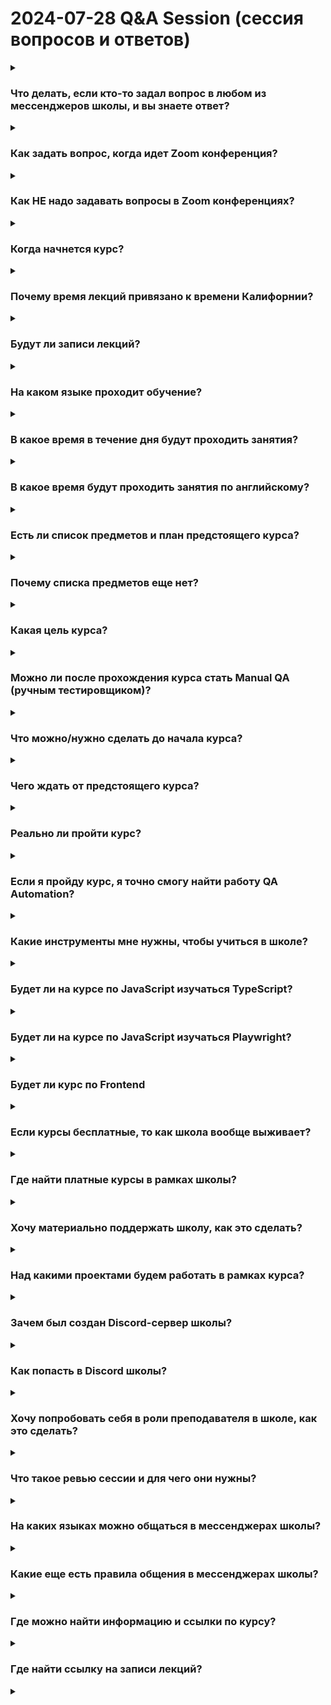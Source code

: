 # 2024-07-28 Q&A Session (сессия вопросов и ответов)

<details>
  <summary><h3>Что делать, если кто-то задал вопрос в любом из мессенджеров школы, и вы знаете ответ?</h3></summary>
  Будет замечательно, если вы проявите инициативу и поможете с ответом на вопрос. Совсем необязательно ждать, что кто-то из администрации школы ответит - само собой, рано или поздно ответит, но мы тут за то, чтобы создавать коммьюнити и поддерживать друг друга. В том числе и ответами на вопросы
</details>

<details>
  <summary><h3>Как задать вопрос, когда идет Zoom конференция?</h3></summary>
  Первый вариант нажать кнопку "Поднять руку" (Raise hand), и ведущий конференции предложит вам голосом задать вопрос в следующей паузе. Второй вариант - напишите вопрос в чате  
</details>

<details>
  <summary><h3>Как НЕ надо задавать вопросы в Zoom конференциях?</h3></summary>
  Не нужно размьючиваться (включать микрофон) без разрешения ведущего и перебивать его. Если вы так сделаете, то вы проявите неуважение к участникам встречи и рискуете быть забаненным  
</details>

<details>
  <summary><h3>Когда начнется курс?</h3></summary>
  19 августа в 19:00 по времени Калифорнии пройдет вводная лекция
</details>

<details>
  <summary><h3>Почему время лекций привязано к времени Калифорнии?</h3></summary>
  Изначально школа ориентировалась на русскоязычных жителей США
</details>

<details>
  <summary><h3>Будут ли записи лекций?</h3></summary>
  Да, практически всегда лекции записываются. Лекции не записываются, если этого не хочет преподаватель по каким-то своим причинам или если студенты сами попросили не записывать (например, занятия по английскому не записываются, чтобы не смущать тех студентов, кто размьчивался во время лекции и выполнял задания преподавателя)
</details>

<details>
  <summary><h3>На каком языке проходит обучение?</h3></summary>
  На русском языке (за исключением лекций по английскому)
</details>

<details>
  <summary><h3>В какое время в течение дня будут проходить занятия?</h3></summary>
  Большинство занятий будет проходит вечером по времени Калифорнии
</details>

<details>
  <summary><h3>В какое время будут проходить занятия по английскому?</h3></summary>
  Обычно они проходят утром по времени Калифорнии или вечером по европейскому времени, т.к. на занятия по английскому чаще ходят студенты, которые не живут в США
</details>

<details>
  <summary><h3>Есть ли список предметов и план предстоящего курса?</h3></summary>
  На момент проведения Q&A сессии 28.07 список предметов еще не готов
</details>

<details>
  <summary><h3>Почему списка предметов еще нет?</h3></summary>
  С учетом того, что наша школа бесплатная как для студентов, так и для преподавателей, и у нас нет финансовых обязательств перед преподавателями, а у них - обязательств провести курс, только ближе к дате начала курса (19.08) станет понятно, какие именно предметы будут в курсе
</details>

<details>
  <summary><h3>Какая цель курса?</h3></summary>
  Сделать из вас, студентов, QA Automation (тестировщиков-автоматизаторов)
</details>

<details>
  <summary><h3>Можно ли после прохождения курса стать Manual QA (ручным тестировщиком)?</h3></summary>
  Да, в течение первых 2-х месяцев курса будут проходить лекции по теории QA
</details>

<details>
  <summary><h3>Что можно/нужно сделать до начала курса?</h3></summary>
  Если вы совсем новичок, то посмотрите в интернете информацию о Automation QA просто чтобы составить представление, что это такое. Начните изучать выбранный язык программирования. Всё это позволит легче начать обучение по программе курса или даст вам возможность задавать более предметные вопросы на первых лекциях
</details>

<details>
  <summary><h3>Чего ждать от предстоящего курса?</h3></summary>
   Будет очень сложно. И чтобы было немного проще - нужно будет много взаимодействовать с другими студентами - объединяться в группы, задавать вопросы, помогать другим студентам, отвечать на вопросы, делиться материалами и т.п.
</details>

<details>
  <summary><h3>Реально ли пройти курс?</h3></summary>
  Да, каждый способен пройти программу курса, если вы приложите для этого определенные усилия и затратите на это достаточно времени
</details>

<details>
  <summary><h3>Если я пройду курс, я точно смогу найти работу QA Automation?</h3></summary>
  Нет, мы не можем такое гарантировать. Более того, мы не учим тому, как искать работу, а учим QA Automation
</details>

<details>
  <summary><h3>Какие инструменты мне нужны, чтобы учиться в школе? </h3></summary>
  Минимальный набор это стационарный компьютер с клавиатурой и мышью или ноутбук с мышью. А также наушники с микрофоном. Если позволяют возможности, то лучше работать на двух мониторах
</details>

<details>
  <summary><h3>Будет ли на курсе по JavaScript изучаться TypeScript?</h3></summary>
  Точно нет
</details>

<details>
  <summary><h3>Будет ли на курсе по JavaScript изучаться Playwright?</h3></summary>
  Скорее всего да
</details>

<details>
  <summary><h3>Будет ли курс по Frontend</h3></summary>
  С большой вероятностью нет, не будет
</details>

<details>
  <summary><h3>Если курсы бесплатные, то как школа вообще выживает?</h3></summary>
  У нас постоянные затраты только на платный Zoom. Эти затраты частично покрываются пожертвованиями, а частично за счет отдельного направления школы с платными курсами
</details>

<details>
  <summary><h3>Где найти платные курсы в рамках школы?</h3></summary>
  В канале <a href="https://redroverschool.slack.com/archives/C040165H2AJ">#the_focus_tech</a> в Slack и в Телеграм-канале https://t.me/TheFocusTech
</details>

<details>
  <summary><h3>Хочу материально поддержать школу, как это сделать?</h3></summary>
  Можно пожертвовать некоторую сумму вот по этой ссылке https://www.buymeacoffee.com/SergeiD
</details>

<details>
  <summary><h3>Над какими проектами будем работать в рамках курса?</h3></summary>
  На каждом языке программирования будет свой проект. На Java - скорее всего будем автоматизировать Jenkins. По другим языкам с проектом определимся ближе к началу практики
</details>

<details>
  <summary><h3>Зачем был создан Discord-сервер школы?</h3></summary>
  На данный момент основным мессенджером школы является Slack. Но Slack с сентября будет недоступен в России. Поэтому Discord будет как дублирующий мессенджер
</details>

<details>
  <summary><h3>Как попасть в Discord школы?</h3></summary>
  Вот ссылка-инвайт https://discord.gg/QBvsq5RQ3E
</details>

<details>
  <summary><h3>Хочу попробовать себя в роли преподавателя в школе, как это сделать?</h3></summary>
  Напишите <a href="https://redroverschool.slack.com/archives/D05US6SGJ1M">Сергею</a> в личные сообщения
</details>

<details>
  <summary><h3>Что такое ревью сессии и для чего они нужны?</h3></summary>
  По предметам курса кроме основных лекций могут проходить ревью сессии. Они не обязательны, но желательны для посещения. Цель ревью - ответить на вопросы по темам, рассказанным на основных лекциях, а также объяснить пройденные темы другими словами
</details>

<details>
  <summary><h3>На каких языках можно общаться в мессенджерах школы?</h3></summary>
   Только на русском или на английском
</details>

<details>
  <summary><h3>Какие еще есть правила общения в мессенджерах школы?</h3></summary>
  Запрещены любые обсуждения или проявления политики, в том числе в никах, на аватарках и т.п.
</details>

<details>
  <summary><h3>Где можно найти информацию и ссылки по курсу?</h3></summary>
  В Slack в теме основного нанала потока есть ссылка на документ. Такие же ссылки и документы будут во всех тематических каналах
</details>

<details>
  <summary><h3>Где найти ссылку на записи лекций?</h3></summary>
  В закрепленном документе в теме канала одной из ссылок будет ссылка на записи видео
</details>




<details>
  <summary><h3> </h3></summary>
  
</details>
